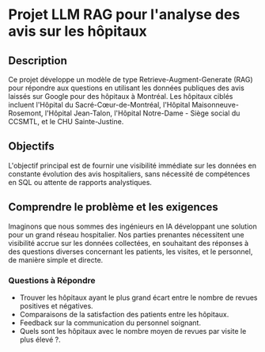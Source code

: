 # Projet LLM RAG pour l'analyse des avis sur les hôpitaux

## Description
Ce projet développe un modèle de type Retrieve-Augment-Generate (RAG) pour répondre aux questions en utilisant les données publiques des avis laissés sur Google pour des hôpitaux à Montréal. Les hôpitaux ciblés incluent l'Hôpital du Sacré-Cœur-de-Montréal, l'Hôpital Maisonneuve-Rosemont, l'Hôpital Jean-Talon, l'Hôpital Notre-Dame - Siège social du CCSMTL, et le CHU Sainte-Justine.

## Objectifs
L'objectif principal est de fournir une visibilité immédiate sur les données en constante évolution des avis hospitaliers, sans nécessité de compétences en SQL ou attente de rapports analystiques.

## Comprendre le problème et les exigences
Imaginons que nous sommes des ingénieurs en IA développant une solution pour un grand réseau hospitalier. Nos parties prenantes nécessitent une visibilité accrue sur les données collectées, en souhaitant des réponses à des questions diverses concernant les patients, les visites, et le personnel, de manière simple et directe.

### Questions à Répondre
- Trouver les hôpitaux ayant le plus grand écart entre le nombre de revues positives et négatives.
- Comparaisons de la satisfaction des patients entre les hôpitaux.
- Feedback sur la communication du personnel soignant.
- Quels sont les hôpitaux avec le nombre moyen de revues par visite le plus élevé ?.
